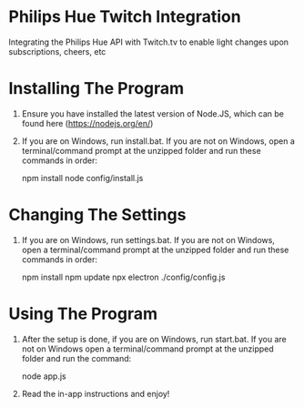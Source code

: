 # Philips Hue Twitch Integration
Integrating the Philips Hue API with Twitch.tv to enable light changes upon subscriptions, cheers, etc

# Installing The Program
1. Ensure you have installed the latest version of Node.JS, which can be found here (https://nodejs.org/en/)
2. If you are on Windows, run install.bat. If you are not on Windows, open a terminal/command prompt at the unzipped folder and run these commands in order:

    npm install
    node config/install.js
# Changing The Settings
1. If you are on Windows, run settings.bat. If you are not on Windows, open a terminal/command prompt at the unzipped folder and run these commands in order:

    npm install
    npm update
    npx electron ./config/config.js
# Using The Program
1. After the setup is done,  if you are on Windows, run start.bat. If you are not on Windows open a terminal/command prompt at the unzipped folder and run the command:

    node app.js
2. Read the in-app instructions and enjoy!
